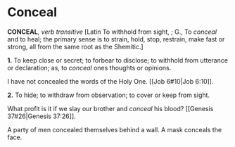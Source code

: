 # Conceal

**CONCEAL**, _verb transitive_ \[Latin To withhold from sight, ; G., To _conceal_ and to heal; the primary sense is to strain, hold, stop, restrain, make fast or strong, all from the same root as the Shemitic.\]

**1.** To keep close or secret; to forbear to disclose; to withhold from utterance or declaration; as, to _conceal_ ones thoughts or opinions.

I have not concealed the words of the Holy One. [[Job 6#10|Job 6:10]].

**2.** To hide; to withdraw from observation; to cover or keep from sight.

What profit is it if we slay our brother and _conceal_ his blood? [[Genesis 37#26|Genesis 37:26]].

A party of men concealed themselves behind a wall. A mask conceals the face.